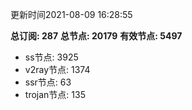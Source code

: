 更新时间2021-08-09 16:28:55

**总订阅: 287**
**总节点: 20179**
**有效节点: 5497**
- ss节点: 3925
- v2ray节点: 1374
- ssr节点: 63
- trojan节点: 135
